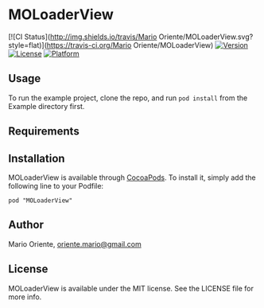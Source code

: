 # MOLoaderView

[![CI Status](http://img.shields.io/travis/Mario Oriente/MOLoaderView.svg?style=flat)](https://travis-ci.org/Mario Oriente/MOLoaderView)
[![Version](https://img.shields.io/cocoapods/v/MOLoaderView.svg?style=flat)](http://cocoadocs.org/docsets/MOLoaderView)
[![License](https://img.shields.io/cocoapods/l/MOLoaderView.svg?style=flat)](http://cocoadocs.org/docsets/MOLoaderView)
[![Platform](https://img.shields.io/cocoapods/p/MOLoaderView.svg?style=flat)](http://cocoadocs.org/docsets/MOLoaderView)

## Usage

To run the example project, clone the repo, and run `pod install` from the Example directory first.

## Requirements

## Installation

MOLoaderView is available through [CocoaPods](http://cocoapods.org). To install
it, simply add the following line to your Podfile:

    pod "MOLoaderView"

## Author

Mario Oriente, oriente.mario@gmail.com

## License

MOLoaderView is available under the MIT license. See the LICENSE file for more info.

